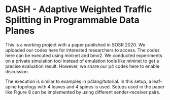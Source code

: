 # DASH - Adaptive Weighted Traffic Splitting in Programmable Data Planes

This is a working project with a paper published in SOSR 2020. We uploaded our codes here for interested researchers to access. The codes here can be executed using mininet and bmv2. We conducted experiments on a private simulation tool instead of emulation tools like mininet to get a precise evaluation result. However, we share our p4 codes here to enable discussion.

The execution is similar to examples in p4lang/tutorial. In this setup, a leaf-spine topology with 4 leaves and 4 spines is used. Setups used in the paper like Figure 8 can be implemented by using different sender-receiver pairs.


